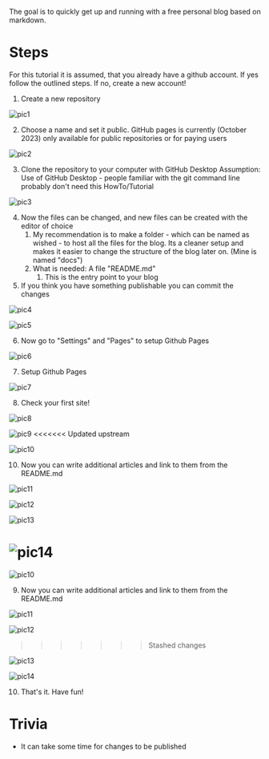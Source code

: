 The goal is to quickly get up and running with a free personal blog based on markdown.

# Steps
For this tutorial it is assumed, that you already have a github account.
If yes follow the outlined steps. If no, create a new account!

1. Create a new repository

![pic1](./attachments/Pasted_image_20231021121910.png)

2. Choose a name and set it public. GitHub pages is currently (October 2023) only available for public repositories or for paying users

![pic2](./attachments/Pasted_image_20231021123601.png)

3. Clone the repository to your computer with GitHub Desktop
Assumption: Use of GitHub Desktop - people familiar with the git command line probably don't need this HowTo/Tutorial

![pic3](./attachments/Pasted_image_20231029161053.png)

4. Now the files can be changed, and new files can be created with the editor of choice
	1. My recommendation is to make a folder - which can be named as wished - to host all the files for the blog. Its a cleaner setup and makes it easier to change the structure of the blog later on. (Mine is named "docs")
	2. What is needed: A file "README.md"
		1. This is the entry point to your blog
5. If you think you have something publishable you can commit the changes

![pic4](./attachments/Pasted_image_20231029161908.png)

![pic5](./attachments/Pasted_image_20231029161933.png)

6. Now go to "Settings" and "Pages" to setup Github Pages

![pic6](./attachments/Pasted_image_20231029162115.png)

7. Setup Github Pages

![pic7](./attachments/Pasted_image_20231029163034.png)

8. Check your first site!

![pic8](./attachments/Pasted_image_20231029163601.png)

![pic9](./attachments/Pasted_image_20231029163624.png)
<<<<<<< Updated upstream

![pic10](./attachments/Pasted_image_20231029163635.png)

10. Now you can write additional articles and link to them from the README.md

![pic11](./attachments/Pasted_image_20231029163830.png)

![pic12](./attachments/Pasted_image_20231029163847.png)

![pic13](./attachments/Pasted_image_20231029164152.png)

![pic14](./attachments/Pasted_image_20231029164248.png)
=======

![pic10](./attachments/Pasted_image_20231029163635.png)

9. Now you can write additional articles and link to them from the README.md

![pic11](./attachments/Pasted_image_20231029163830.png)

![pic12](./attachments/Pasted_image_20231029163847.png)
>>>>>>> Stashed changes

![pic13](./attachments/Pasted_image_20231029164152.png)

![pic14](./attachments/Pasted_image_20231029164248.png)

10. That's it. Have fun!
# Trivia
- It can take some time for changes to be published